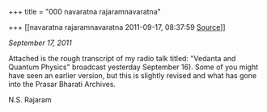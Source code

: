+++
title = "000 navaratna rajaramnavaratna"

+++
[[navaratna rajaramnavaratna	2011-09-17, 08:37:59 [Source](https://groups.google.com/g/bvparishat/c/RTdaEigpBjg)]]



*September 17, 2011*



 Attached is the rough transcript of my radio talk titled: "Vedanta and Quantum Physics" broadcast yesterday September 16). Some of you might have seen an earlier version, but this is slightly revised and what has gone into the Prasar Bharati Archives.



N.S. Rajaram

